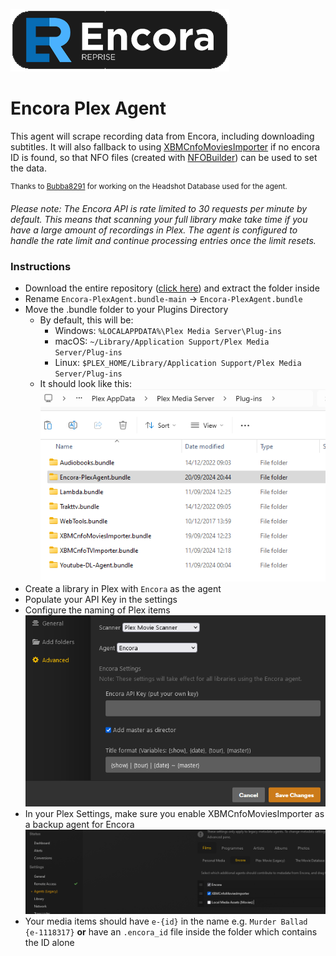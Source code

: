 ![Encora Reprise](Contents/Resources/icon-default.png)

# Encora Plex Agent

This agent will scrape recording data from Encora, including downloading subtitles.
It will also fallback to using [XBMCnfoMoviesImporter](https://github.com/Bubba8291/XBMCnfoMoviesImporter.bundle/archive/master.zip) if no encora ID is found, so that NFO files (created with [NFOBuilder](https://github.com/pekempy/NFOBuilder)) can be used to set the data.

<sup>Thanks to [Bubba8291](https://github.com/Bubba8291) for working on the Headshot Database used for the agent.</sup>

_Please note: The Encora API is rate limited to 30 requests per minute by default. This means that scanning your full library make take time if you have a large amount of recordings in Plex.
The agent is configured to handle the rate limit and continue processing entries once the limit resets._

### Instructions

- Download the entire repository ([click here](https://github.com/pekempy/Encora-PlexAgent.bundle/archive/refs/heads/main.zip)) and extract the folder inside
- Rename `Encora-PlexAgent.bundle-main` -> `Encora-PlexAgent.bundle`
- Move the .bundle folder to your Plugins Directory
  - By default, this will be:
    - Windows: `%LOCALAPPDATA%\Plex Media Server\Plug-ins`
    - macOS: `~/Library/Application Support/Plex Media Server/Plug-ins`
    - Linux: `$PLEX_HOME/Library/Application Support/Plex Media Server/Plug-ins`
  - It should look like this:  
    ![Plugin Preview](src/plugins-folder.png)
- Create a library in Plex with `Encora` as the agent
- Populate your API Key in the settings
- Configure the naming of Plex items
  ![Plex Library](src/plex-library.png)
- In your Plex Settings, make sure you enable XBMCnfoMoviesImporter as a backup agent for Encora
  ![Agent Setting](src/plex-agent.png)
- Your media items should have `e-{id}` in the name e.g. `Murder Ballad {e-1118317}` **or** have an `.encora_id` file inside the folder which contains the ID alone
